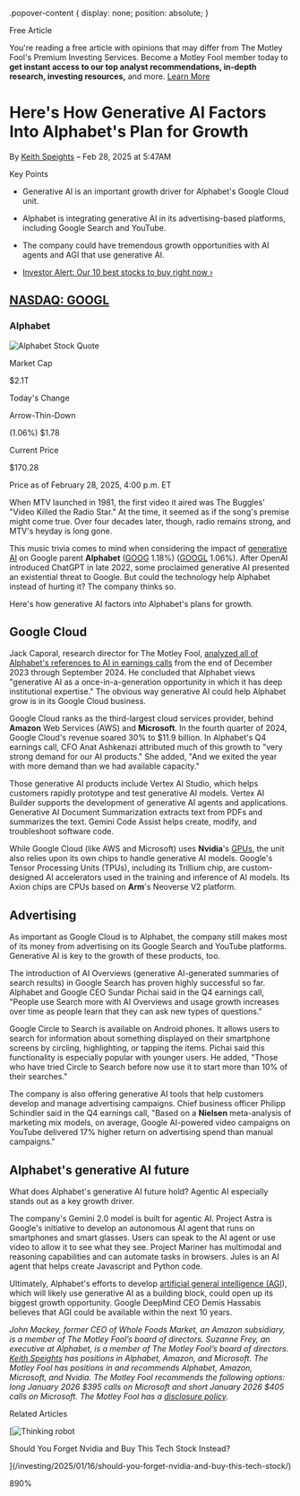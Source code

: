 .popover-content { display: none; position: absolute; }

Free Article[](#)

You're reading a free article with opinions that may differ from The Motley Fool's Premium Investing Services. Become a Motley Fool member today to **get instant access to our top analyst recommendations, in-depth research, investing resources,** and more. [Learn More](https://www.fool.com/mms/mark/op-free-tbox-art)

Here's How Generative AI Factors Into Alphabet's Plan for Growth
================================================================

By [Keith Speights](/author/2035/) – Feb 28, 2025 at 5:47AM

Key Points

*   Generative AI is an important growth driver for Alphabet's Google Cloud unit.
    
*   Alphabet is integrating generative AI in its advertising-based platforms, including Google Search and YouTube.
    
*   The company could have tremendous growth opportunities with AI agents and AGI that use generative AI.
    
*   [Investor Alert: Our 10 best stocks to buy right now ›](https://www.fool.com/mms/mark/e-sa-nonbbn-kp?aid=10969&source=isaedikp0000035)
    

[NASDAQ: GOOGL](/quote/nasdaq/googl/)
-------------------------------------

### Alphabet

![Alphabet Stock Quote](https://g.foolcdn.com/art/companylogos/mark/GOOGL.png)

Market Cap

$2.1T

Today's Change

Arrow-Thin-Down

(1.06%) $1.78

Current Price

$170.28

Price as of February 28, 2025, 4:00 p.m. ET

When MTV launched in 1981, the first video it aired was The Buggles' "Video Killed the Radio Star." At the time, it seemed as if the song's premise might come true. Over four decades later, though, radio remains strong, and MTV's heyday is long gone.

This music trivia comes to mind when considering the impact of [generative AI](https://www.fool.com/terms/g/generative-ai/) on Google parent **Alphabet** ([GOOG](/quote/nasdaq/goog/) 1.18%) ([GOOGL](/quote/nasdaq/googl/) 1.06%). After OpenAI introduced ChatGPT in late 2022, some proclaimed generative AI presented an existential threat to Google. But could the technology help Alphabet instead of hurting it? The company thinks so.

Here's how generative AI factors into Alphabet's plans for growth.

Google Cloud
------------

Jack Caporal, research director for The Motley Fool, [analyzed all of Alphabet's references to AI in earnings calls](https://www.fool.com/research/ai-in-earnings-calls/) from the end of December 2023 through September 2024. He concluded that Alphabet views "generative AI as a once-in-a-generation opportunity in which it has deep institutional expertise." The obvious way generative AI could help Alphabet grow is in its Google Cloud business.

Google Cloud ranks as the third-largest cloud services provider, behind **Amazon** Web Services (AWS) and **Microsoft**. In the fourth quarter of 2024, Google Cloud's revenue soared 30% to $11.9 billion. In Alphabet's Q4 earnings call, CFO Anat Ashkenazi attributed much of this growth to "very strong demand for our AI products." She added, "And we exited the year with more demand than we had available capacity."

Those generative AI products include Vertex AI Studio, which helps customers rapidly prototype and test generative AI models. Vertex AI Builder supports the development of generative AI agents and applications. Generative AI Document Summarization extracts text from PDFs and summarizes the text. Gemini Code Assist helps create, modify, and troubleshoot software code.

While Google Cloud (like AWS and Microsoft) uses **Nvidia**'s [GPUs](https://www.fool.com/terms/g/gpu/), the unit also relies upon its own chips to handle generative AI models. Google's Tensor Processing Units (TPUs), including its Trillium chip, are custom-designed AI accelerators used in the training and inference of AI models. Its Axion chips are CPUs based on **Arm**'s Neoverse V2 platform.

Advertising
-----------

As important as Google Cloud is to Alphabet, the company still makes most of its money from advertising on its Google Search and YouTube platforms. Generative AI is key to the growth of these products, too.

The introduction of AI Overviews (generative AI-generated summaries of search results) in Google Search has proven highly successful so far. Alphabet and Google CEO Sundar Pichai said in the Q4 earnings call, "People use Search more with AI Overviews and usage growth increases over time as people learn that they can ask new types of questions."

Google Circle to Search is available on Android phones. It allows users to search for information about something displayed on their smartphone screens by circling, highlighting, or tapping the items. Pichai said this functionality is especially popular with younger users. He added, "Those who have tried Circle to Search before now use it to start more than 10% of their searches."

The company is also offering generative AI tools that help customers develop and manage advertising campaigns. Chief business officer Philipp Schindler said in the Q4 earnings call, "Based on a **Nielsen** meta-analysis of marketing mix models, on average, Google AI-powered video campaigns on YouTube delivered 17% higher return on advertising spend than manual campaigns."

Alphabet's generative AI future
-------------------------------

What does Alphabet's generative AI future hold? Agentic AI especially stands out as a key growth driver.

The company's Gemini 2.0 model is built for agentic AI. Project Astra is Google's initiative to develop an autonomous AI agent that runs on smartphones and smart glasses. Users can speak to the AI agent or use video to allow it to see what they see. Project Mariner has multimodal and reasoning capabilities and can automate tasks in browsers. Jules is an AI agent that helps create Javascript and Python code.

Ultimately, Alphabet's efforts to develop [artificial general intelligence (AGI](https://www.fool.com/terms/a/artificial-general-intelligence/)), which will likely use generative AI as a building block, could open up its biggest growth opportunity. Google DeepMind CEO Demis Hassabis believes that AGI could be available within the next 10 years.

_John Mackey, former CEO of Whole Foods Market, an Amazon subsidiary, is a member of The Motley Fool’s board of directors. Suzanne Frey, an executive at Alphabet, is a member of The Motley Fool’s board of directors. [Keith Speights](https://www.fool.com/author/2035/) has positions in Alphabet, Amazon, and Microsoft. The Motley Fool has positions in and recommends Alphabet, Amazon, Microsoft, and Nvidia. The Motley Fool recommends the following options: long January 2026 $395 calls on Microsoft and short January 2026 $405 calls on Microsoft. The Motley Fool has a [disclosure policy](https://www.fool.com/legal/fool-disclosure-policy/)._

Related Articles

[![Thinking robot](https://g.foolcdn.com/image/?url=https%3A%2F%2Fg.foolcdn.com%2Feditorial%2Fimages%2F803923%2Fthinking-robot.jpg&op=resize&w=92&h=52)

Should You Forget Nvidia and Buy This Tech Stock Instead?

](/investing/2025/01/16/should-you-forget-nvidia-and-buy-this-tech-stock/)

890%